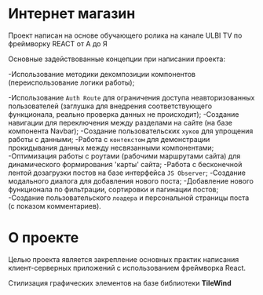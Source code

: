 # Интернет магазин

Проект написан на основе обучающего ролика на канале ULBI TV по фреймворку REACT от А до Я

Основные задействованные концепции при написании проекта:

-Использование методики декомпозиции компонентов (переиспользование логики работы);

-Использование `Auth Route` для ограничения доступа неавторизованных пользователей (заглушка для внедрения соответствующего функционала, реально проверка данных не происходит);
-Создание навигации для переключения между разделами на сайте (на базе компонента Navbar);
-Создание пользовательских `хуков` для упрощения работы с данными;
-Работа с `контекстом` для демонстрации прокидывания данных между несвязанными компонентами;
-Оптимизация работы с роутами (рабочими маршрутами сайта) для динамического формирования 'карты' сайта;
-Работа с бесконечной лентой дозагрузки постов на базе интерфейса `JS Observer`;
-Создание модального диалога для добавления нового поста;
-Добавление нового функционала по фильтрации, сортировки и пагинации постов;
-Создание пользовательского `лоадера` и персональной страницы поста (с показом комментариев).

# О проекте
Целью проекта является закрепление основных практик написания клиент-серверных приложений с использованием фреймворка React.

Стилизация графических элементов на базе библиотеки **TileWind**
